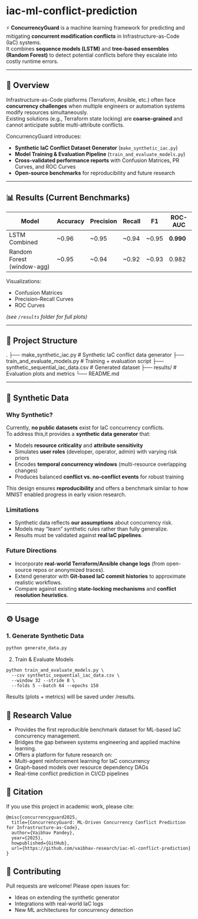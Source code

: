 # iac-ml-conflict-prediction

⚡ **ConcurrencyGuard** is a machine learning framework for predicting and mitigating **concurrent modification conflicts** in Infrastructure-as-Code (IaC) systems.  
It combines **sequence models (LSTM)** and **tree-based ensembles (Random Forest)** to detect potential conflicts before they escalate into costly runtime errors.

---

## 🚀 Overview
Infrastructure-as-Code platforms (Terraform, Ansible, etc.) often face **concurrency challenges** when multiple engineers or automation systems modify resources simultaneously.  
Existing solutions (e.g., Terraform state locking) are **coarse-grained** and cannot anticipate subtle multi-attribute conflicts.

ConcurrencyGuard introduces:
- **Synthetic IaC Conflict Dataset Generator** (`make_synthetic_iac.py`)
- **Model Training & Evaluation Pipeline** (`train_and_evaluate_models.py`)
- **Cross-validated performance reports** with Confusion Matrices, PR Curves, and ROC Curves
- **Open-source benchmarks** for reproducibility and future research

---

## 📊 Results (Current Benchmarks)

| Model | Accuracy | Precision | Recall | F1 | ROC-AUC |
|-------|----------|-----------|--------|----|---------|
| LSTM Combined | ~0.96 | ~0.95 | ~0.94 | ~0.95 | **0.990** |
| Random Forest (window-agg) | ~0.95 | ~0.94 | ~0.92 | ~0.93 | 0.982 |

Visualizations:
- Confusion Matrices  
- Precision–Recall Curves  
- ROC Curves  

*(see `/results` folder for full plots)*

---

## 📂 Project Structure

.
├── make_synthetic_iac.py # Synthetic IaC conflict data generator
├── train_and_evaluate_models.py # Training + evaluation script
├── synthetic_sequential_iac_data.csv # Generated dataset
├── results/ # Evaluation plots and metrics
└── README.md

---

## 🧪 Synthetic Data

### Why Synthetic?
Currently, **no public datasets** exist for IaC concurrency conflicts.  
To address this,it provides a **synthetic data generator** that:
- Models **resource criticality** and **attribute sensitivity**
- Simulates **user roles** (developer, operator, admin) with varying risk priors
- Encodes **temporal concurrency windows** (multi-resource overlapping changes)
- Produces balanced **conflict vs. no-conflict events** for robust training

This design ensures **reproducibility** and offers a benchmark similar to how MNIST enabled progress in early vision research.

### Limitations
- Synthetic data reflects **our assumptions** about concurrency risk.  
- Models may “learn” synthetic rules rather than fully generalize.  
- Results must be validated against **real IaC pipelines**.

### Future Directions
- Incorporate **real-world Terraform/Ansible change logs** (from open-source repos or anonymized traces).  
- Extend generator with **Git-based IaC commit histories** to approximate realistic workflows.  
- Compare against existing **state-locking mechanisms** and **conflict resolution heuristics**.

---

## ⚙️ Usage

### 1. Generate Synthetic Data
```bash
python generate_data.py
```
2. Train & Evaluate Models
```
python train_and_evaluate_models.py \
  --csv synthetic_sequential_iac_data.csv \
  --window 32 --stride 8 \
  --folds 5 --batch 64 --epochs 150
```
Results (plots + metrics) will be saved under /results.

## 🔬 Research Value
- Provides the first reproducible benchmark dataset for ML-based IaC concurrency management.
- Bridges the gap between systems engineering and applied machine learning.
- Offers a platform for future research on:
- Multi-agent reinforcement learning for IaC concurrency
- Graph-based models over resource dependency DAGs
- Real-time conflict prediction in CI/CD pipelines

## 📖 Citation
If you use this project in academic work, please cite:
```
@misc{concurrencyguard2025,
  title={ConcurrencyGuard: ML-Driven Concurrency Conflict Prediction for Infrastructure-as-Code},
  author={Vaibhav Pandey},
  year={2025},
  howpublished={GitHub},
  url={https://github.com/vaibhav-research/iac-ml-conflict-prediction}
}
```

## 🤝 Contributing
Pull requests are welcome!
Please open issues for:
- Ideas on extending the synthetic generator
- Integrations with real-world IaC logs
- New ML architectures for concurrency detection
